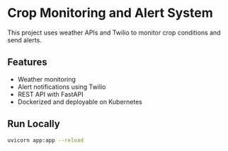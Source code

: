# Crop Monitoring and Alert System

This project uses weather APIs and Twilio to monitor crop conditions and send alerts.

## Features
- Weather monitoring
- Alert notifications using Twilio
- REST API with FastAPI
- Dockerized and deployable on Kubernetes

## Run Locally
```bash
uvicorn app:app --reload
```
